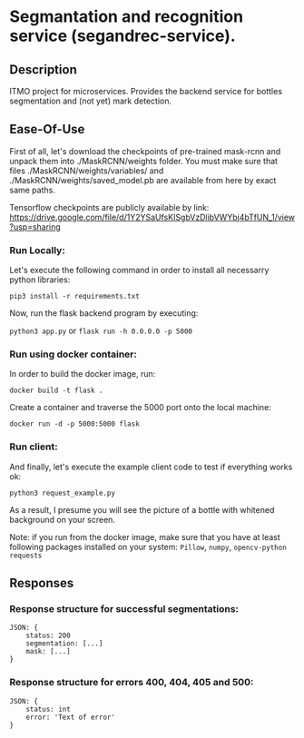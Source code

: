 # Segmantation and recognition service (segandrec-service).
## Description
ITMO project for microservices. Provides the backend service for bottles segmentation and (not yet) mark detection.
## Ease-Of-Use
First of all, let's download the checkpoints of pre-trained mask-rcnn and unpack them into ./MaskRCNN/weights folder. You must make sure that files ./MaskRCNN/weights/variables/ and ./MaskRCNN/weights/saved_model.pb are available from here by exact same paths.

Tensorflow checkpoints are publicly available by link:
https://drive.google.com/file/d/1Y2YSaUfsKISgbVzDlibVWYbj4bTfUN_1/view?usp=sharing
### Run Locally:
Let's execute the following command in order to install all necessarry python libraries:

`pip3 install -r requirements.txt`

Now, run the flask backend program by executing:

`python3 app.py` or `flask run -h 0.0.0.0 -p 5000`

### Run using docker container:
In order to build the docker image, run:

`docker build -t flask .`

Create a container and traverse the 5000 port onto the local machine:

`docker run -d -p 5000:5000 flask`

### Run client:
And finally, let's execute the example client code to test if everything works ok:

`python3 request_example.py`

As a result, I presume you will see the picture of a bottle with whitened background on your screen.

Note: if you run from the docker image, make sure that you have at least following packages installed on your system:
    `Pillow`,
    `numpy`,
    `opencv-python`
    `requests`
## Responses
### Response structure for successful segmentations:
```
JSON: {
    status: 200
    segmentation: [...]
    mask: [...]
}
```
### Response structure for errors 400, 404, 405 and 500:
```
JSON: {
    status: int
    error: 'Text of error'
}
```
